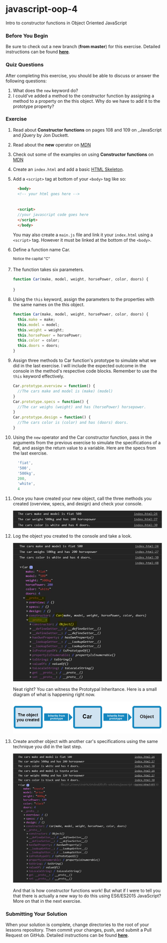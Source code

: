 # javascript-oop-4

Intro to constructor functions in Object Oriented JavaScript

### Before You Begin

Be sure to check out a new branch (**from master**) for this exercise. Detailed instructions can be found [**here**](../../guides/before-each-exercise.md).

### Quiz Questions
After completing this exercise, you should be able to discuss or answer the following questions:

1. What does the `new` keyword do?
1. I could've added a method to the constructor function by assigning a method to a property on the this object.  Why do we have to add it to the prototype property?

### Exercise


1. Read about **Constructor functions** on pages 108 and 109 on _JavaScript and jQuery by Jon Duckett.
1. Read about the **new** operator on [MDN](https://developer.mozilla.org/en-US/docs/Web/JavaScript/Reference/Operators/new)
1. Check out some of the examples on using **Constructor functions** on [MDN](https://developer.mozilla.org/en-US/docs/Web/JavaScript/Reference/Global_Objects/Object/constructor#Examples)
1. Create an `index.html` and add a basic [HTML Skeleton](../html-skeleton/README.md).

1. Add a `<script>` tag at bottom of your `<body>` tag like so:

    ```html
      <body>
      <!-- your html goes here -->


      <script>
      //your javascript code goes here
      </script>
      </body>
    ```

    You may also create a `main.js` file and link it your `index.html` using a `<script>` tag.  However it must be linked at the bottom of the `<body>`.

1. Define a function name Car.

    <sup>Notice the capital "C"</sup>

1.  The function takes six parameters.

    ```javascript
    function Car(make, model, weight, horsePower, color, doors) {

    }
    ```

1. Using the `this` keyword, assign the parameters to the properties with the same names on the this object.

    ```javascript
    function Car(make, model, weight, horsePower, color, doors) {
      this.make = make;
      this.model = model;
      this.weight = weight;
      this.horsePower = horsePower;
      this.color = color;
      this.doors = doors;
    }
    ```

1. Assign three methods to Car function's prototype to simulate what we did in the last exercise.  I will include the expected outcome in the console in the method's respective code blocks.  Remember to use the `this` keyword effectively.

    ```javascript
    Car.prototype.overview = function() {
      //The cars make and model is (make) (model)
    }
    Car.prototype.specs = function() {
      //The car weighs (weight) and has (horsePower) horsepower.
    }
    Car.prototype.design = function() {
      //The cars color is (color) and has (doors) doors.
    }
    ```

1.  Using the `new` operator and the Car constructor function, pass in the arguments from the previous exercise to simulate the specifications of a fiat, and assign the return value to a variable.  Here are the specs from the last exercise.
    ```javascript
      'fiat',
      '500',
      '500kg',
      200,
      'white',
      4
    ```

1. Once you have created your new object, call the three methods you created (overview, specs, and design) and check your console.

    <p align="center">
      <img src="images/js-oop-4-1.JPG" alt="js-oop-4">
    </p>

1. Log the object you created to the console and take a look.

    <p align="center">
      <img src="images/js-oop-4-2.JPG" alt="js-oop-4">
    </p>

    Neat right?  You can witness the Prototypal Inheritance. Here is a small diagram of what is happening right now.

    <p align="center">
      <img src="images/js-oop-4-3.JPG" alt="js-oop-4">
    </p>

1.  Create another object with another car's specifications using the same technique you did in the last step.

    <p align="center">
      <img src="images/js-oop-4-4.JPG" alt="js-oop-4">
    </p>

    And that is how constructor functions work!  But what if I were to tell you that there is actually a new way to do this using ES6/ES2015 JavaScript?  More on that in the next exercise.

### Submitting Your Solution

When your solution is complete, change directories to the root of your lessons repository. Then commit your changes, push, and submit a Pull Request on GitHub. Detailed instructions can be found [**here**](../../guides/after-each-exercise.md).
